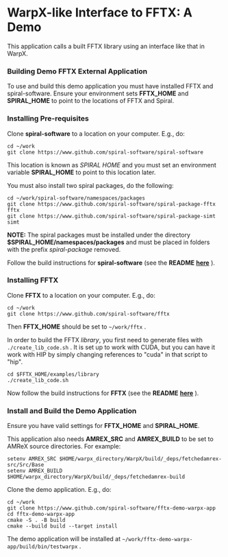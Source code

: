 WarpX-like Interface to FFTX: A Demo
====================================

This application calls a built FFTX library using an interface like that in WarpX.

### Building Demo FFTX External Application

To use and build this demo application you must have installed FFTX and spiral-software. Ensure your environment sets **FFTX_HOME** and **SPIRAL_HOME** to point
to the locations of FFTX and Spiral.

### Installing Pre-requisites

Clone **spiral-software** to a location on your computer.  E.g., do:
```
cd ~/work
git clone https://www.github.com/spiral-software/spiral-software
```
This location is known as *SPIRAL HOME* and you must set an environment variable
**SPIRAL_HOME** to point to this location later.

You must also install two spiral packages, do the following:
```
cd ~/work/spiral-software/namespaces/packages
git clone https://www.github.com/spiral-software/spiral-package-fftx fftx
git clone https://www.github.com/spiral-software/spiral-package-simt simt
```
**NOTE:** The spiral packages must be installed under the directory
**$SPIRAL_HOME/namespaces/packages** and must be placed in folders with the
prefix *spiral-package* removed. 

Follow the build instructions for **spiral-software** (see the **README**
[**here**](https://github.com/spiral-software/spiral-software/blob/master/README.md) ).

### Installing FFTX

Clone **FFTX** to a location on your computer.  E.g., do:
```
cd ~/work
git clone https://www.github.com/spiral-software/fftx
```

Then **FFTX_HOME** should be set to `~/work/fftx` .

In order to build the FFTX _library_, you first need to generate files with `./create_lib_code.sh` .  It is set up to work with CUDA, but you can have it work with HIP by simply changing references to "cuda" in that script to "hip".
```
cd $FFTX_HOME/examples/library
./create_lib_code.sh
```

Now follow the build instructions for **FFTX** (see the **README**
[**here**](https://github.com/spiral-software/FFTX/blob/master/README.md) ).

### Install and Build the Demo Application

Ensure you have valid settings for **FFTX_HOME** and **SPIRAL_HOME**.

This application also needs **AMREX_SRC** and **AMREX_BUILD** to be set to AMReX source directories.  For example:
```
setenv AMREX_SRC $HOME/warpx_directory/WarpX/build/_deps/fetchedamrex-src/Src/Base
setenv AMREX_BUILD $HOME/warpx_directory/WarpX/build/_deps/fetchedamrex-build
```

Clone the demo application.  E.g., do:
```
cd ~/work
git clone https://www.github.com/spiral-software/fftx-demo-warpx-app
cd fftx-demo-warpx-app
cmake -S . -B build
cmake --build build --target install
```
The demo application will be installed at `~/work/fftx-demo-warpx-app/build/bin/testwarpx` .
